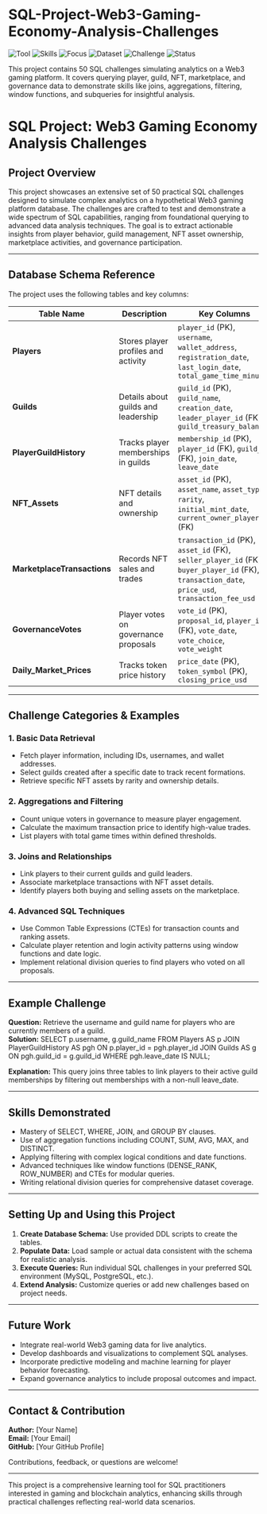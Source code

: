 # SQL-Project-Web3-Gaming-Economy-Analysis-Challenges
![Tool](https://img.shields.io/badge/Tool-SQL-orange?style=flat-square) 
![Skills](https://img.shields.io/badge/Skills-Joins%20%7C%20Aggregations%20%7C%20CTEs-blue?style=flat-square) 
![Focus](https://img.shields.io/badge/Focus-Web3%20Gaming%20Economy-lightblue?style=flat-square)
![Dataset](https://img.shields.io/badge/Dataset-Player%20%7C%20Guilds%20%7C%20NFTs-green?style=flat-square) 
![Challenge](https://img.shields.io/badge/Challenges-50%20SQL%20Problems-purple?style=flat-square) 
![Status](https://img.shields.io/badge/Status-Completed-brightgreen?style=flat-square)

This project contains 50 SQL challenges simulating analytics on a Web3 gaming platform. It covers querying player, guild, NFT, marketplace, and governance data to demonstrate skills like joins, aggregations, filtering, window functions, and subqueries for insightful analysis.

# SQL Project: Web3 Gaming Economy Analysis Challenges

## Project Overview
This project showcases an extensive set of 50 practical SQL challenges designed to simulate complex analytics on a hypothetical Web3 gaming platform database. The challenges are crafted to test and demonstrate a wide spectrum of SQL capabilities, ranging from foundational querying to advanced data analysis techniques. The goal is to extract actionable insights from player behavior, guild management, NFT asset ownership, marketplace activities, and governance participation.

---

## Database Schema Reference

The project uses the following tables and key columns:

| Table Name             | Description                           | Key Columns                                                     |
|------------------------|-------------------------------------|----------------------------------------------------------------|
| **Players**            | Stores player profiles and activity | `player_id` (PK), `username`, `wallet_address`, `registration_date`, `last_login_date`, `total_game_time_minutes`  |
| **Guilds**             | Details about guilds and leadership | `guild_id` (PK), `guild_name`, `creation_date`, `leader_player_id` (FK), `guild_treasury_balance`                     |
| **PlayerGuildHistory** | Tracks player memberships in guilds | `membership_id` (PK), `player_id` (FK), `guild_id` (FK), `join_date`, `leave_date`                                   |
| **NFT_Assets**         | NFT details and ownership           | `asset_id` (PK), `asset_name`, `asset_type`, `rarity`, `initial_mint_date`, `current_owner_player_id` (FK)             |
| **MarketplaceTransactions** | Records NFT sales and trades         | `transaction_id` (PK), `asset_id` (FK), `seller_player_id` (FK), `buyer_player_id` (FK), `transaction_date`, `price_usd`, `transaction_fee_usd` |
| **GovernanceVotes**    | Player votes on governance proposals | `vote_id` (PK), `proposal_id`, `player_id` (FK), `vote_date`, `vote_choice`, `vote_weight`                            |
| **Daily_Market_Prices**| Tracks token price history           | `price_date` (PK), `token_symbol` (PK), `closing_price_usd`                                                           |

---

## Challenge Categories & Examples

### 1. Basic Data Retrieval  
- Fetch player information, including IDs, usernames, and wallet addresses.  
- Select guilds created after a specific date to track recent formations.  
- Retrieve specific NFT assets by rarity and ownership details.  

### 2. Aggregations and Filtering  
- Count unique voters in governance to measure player engagement.  
- Calculate the maximum transaction price to identify high-value trades.  
- List players with total game times within defined thresholds.  

### 3. Joins and Relationships  
- Link players to their current guilds and guild leaders.  
- Associate marketplace transactions with NFT asset details.  
- Identify players both buying and selling assets on the marketplace.  

### 4. Advanced SQL Techniques  
- Use Common Table Expressions (CTEs) for transaction counts and ranking assets.  
- Calculate player retention and login activity patterns using window functions and date logic.  
- Implement relational division queries to find players who voted on all proposals.  

---

## Example Challenge

**Question:** Retrieve the username and guild name for players who are currently members of a guild.  
**Solution:**
SELECT p.username, g.guild_name
FROM Players AS p
JOIN PlayerGuildHistory AS pgh ON p.player_id = pgh.player_id
JOIN Guilds AS g ON pgh.guild_id = g.guild_id
WHERE pgh.leave_date IS NULL;


**Explanation:** This query joins three tables to link players to their active guild memberships by filtering out memberships with a non-null leave_date.

---

## Skills Demonstrated

- Mastery of SELECT, WHERE, JOIN, and GROUP BY clauses.  
- Use of aggregation functions including COUNT, SUM, AVG, MAX, and DISTINCT.  
- Applying filtering with complex logical conditions and date functions.  
- Advanced techniques like window functions (DENSE_RANK, ROW_NUMBER) and CTEs for modular queries.  
- Writing relational division queries for comprehensive dataset coverage.  

---

## Setting Up and Using this Project

1. **Create Database Schema:** Use provided DDL scripts to create the tables.  
2. **Populate Data:** Load sample or actual data consistent with the schema for realistic analysis.  
3. **Execute Queries:** Run individual SQL challenges in your preferred SQL environment (MySQL, PostgreSQL, etc.).  
4. **Extend Analysis:** Customize queries or add new challenges based on project needs.

---

## Future Work

- Integrate real-world Web3 gaming data for live analytics.  
- Develop dashboards and visualizations to complement SQL analyses.  
- Incorporate predictive modeling and machine learning for player behavior forecasting.  
- Expand governance analytics to include proposal outcomes and impact.

---

## Contact & Contribution

**Author:** [Your Name]  
**Email:** [Your Email]  
**GitHub:** [Your GitHub Profile]  

Contributions, feedback, or questions are welcome!

---

This project is a comprehensive learning tool for SQL practitioners interested in gaming and blockchain analytics, enhancing skills through practical challenges reflecting real-world data scenarios.
